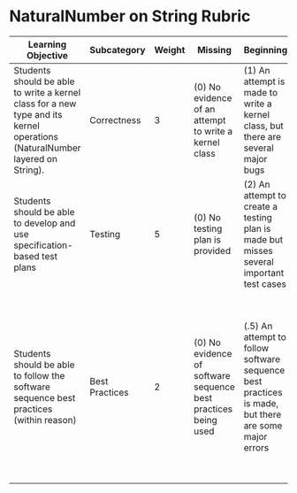 # NaturalNumber on String Rubric

| Learning Objective                                                                                                          | Subcategory    | Weight | Missing                                                        | Beginning                                                                                           | Developing                                                             | Meeting                                                                                                                                                                                                                                                |
| --------------------------------------------------------------------------------------------------------------------------- | -------------- | ------ | -------------------------------------------------------------- | --------------------------------------------------------------------------------------------------- | ---------------------------------------------------------------------- | ------------------------------------------------------------------------------------------------------------------------------------------------------------------------------------------------------------------------------------------------------ |
| Students should be able to write a kernel class for a new type and its kernel operations (NaturalNumber layered on String). | Correctness    | 3      | (0) No evidence of an attempt to write a kernel class          | (1) An attempt is made to write a kernel class, but there are several major bugs                    | (2) A kernel class is written, but there are some minor bugs           | (3) A correct kernel class is written with a special attention to details such as adhering to the correspondence                                                                                                                                       |
| Students should be able to develop and use specification-based test plans                                                   | Testing        | 5      | (0) No testing plan is provided                                | (2) An attempt to create a testing plan is made but misses several important test cases             | (4) A thorough testing plan is created but misses a few key edge cases | (5) A complete test case is made that mirrors the design pattern discussed in class (see QueueOnSequence for an example of our expectations)                                                                                                           |
| Students should be able to follow the software sequence best practices (within reason)                                      | Best Practices | 2      | (0) No evidence of software sequence best practices being used | (.5) An attempt to follow software sequence best practices is made, but there are some major errors | (1.5) Software sequence best practices are followed with minor errors  | (2) Software sequence best practices are properly followed (e.g., code includes helpful comments, checkstyle and findbugs warnings are missing, and project is submitted correctly)—see project checklist, if provided, for best practices to consider |
